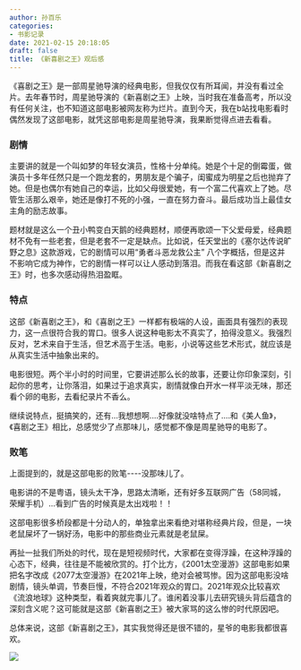 ```yaml
---
author: 孙百乐
categories:
- 书影记录
date: 2021-02-15 20:18:05
draft: false
title: 《新喜剧之王》观后感
---
```


《喜剧之王》是一部周星驰导演的经典电影，但我仅仅有所耳闻，并没有看过全片。去年春节时，周星驰导演的《新喜剧之王》上映，当时我在准备高考，所以没有任何关注，也不知道这部电影被网友称为烂片。直到今天，我在b站找电影看时偶然发现了这部电影，就凭这部电影是周星驰导演，我果断觉得点进去看看。

### 剧情

主要讲的就是一个叫如梦的年轻女演员，性格十分单纯。她是个十足的倒霉蛋，做演员十多年任然只是一个跑龙套的，男朋友是个骗子，闺蜜成为明星之后也抛弃了她。但是也偶尔有她自己的幸运，比如父母很爱她，有一个富二代喜欢上了她。尽管生活那么艰辛，她还是像打不死的小强，一直在努力奋斗。最后成功当上最佳女主角的励志故事。

题材就是这么一个丑小鸭变白天鹅的经典题材，顺便再歌颂一下父爱母爱，经典题材不免有一些老套，但是老套不一定是缺点。比如说，任天堂出的《塞尔达传说旷野之息》这款游戏，它的剧情可以用“勇者斗恶龙救公主” 八个字概括，但是这并不影响它成为神作，它的剧情一样可以让人感动到落泪。而我在看这部《新喜剧之王》时，也多次感动得热泪盈眶。

### 特点

这部《新喜剧之王》，和《喜剧之王》一样都有极端的人设，画面具有强烈的表现力，这一点很符合我的胃口。很多人说这种电影太不真实了，拍得没意义。我强烈反对，艺术来自于生活，但艺术高于生活。电影，小说等这些艺术形式，就应该是从真实生活中抽象出来的。

电影很短。两个半小时的时间里，它要讲述那么长的故事，还要让你印象深刻，引起你的思考，让你落泪，如果过于追求真实，剧情就像白开水一样平淡无味，那还看个卵的电影，去看纪录片不香么。

继续说特点，挺搞笑的，还有...我想想啊....好像就没啥特点了....和《美人鱼》，《喜剧之王》相比，总感觉少了点那味儿，感觉都不像是周星驰导的电影了。

### 败笔

上面提到的，就是这部电影的败笔----没那味儿了。

电影讲的不是粤语，镜头太干净，思路太清晰，还有好多互联网广告（58同城，荣耀手机）...看到广告的时候真是太出戏啦！！

这部电影很多桥段都是十分动人的，单独拿出来看绝对堪称经典片段，但是，一块老鼠屎坏了一锅好汤，电影中的那些商业元素就是老鼠屎。

再扯一扯我们所处的时代，现在是短视频时代，大家都在变得浮躁，在这种浮躁的心态下，经典，往往是不能被欣赏的。打个比方，《2001太空漫游》这部电影如果把名字改成《2077太空漫游》在2021年上映，绝对会被骂惨。因为这部电影没啥剧情，镜头单调，节奏巨慢，不符合2021年观众的胃口。2021年观众比较喜欢《流浪地球》这种类型，看着爽就完事儿了。谁闲着没事儿去研究镜头背后蕴含的深刻含义呢？这可能就是这部《新喜剧之王》被大家骂的这么惨的时代原因吧。

总体来说，这部《新喜剧之王》，其实我觉得还是很不错的，星爷的电影我都很喜欢。

![](https://myblog-1257298572.cos.ap-shanghai.myqcloud.com/mypic/wp-content/uploads//2021/02/image-2-1-1024x683.png)